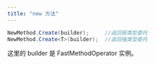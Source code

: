 ```yaml
---
title: "new 方法"
---
```


```cs
NewMethod.Create(builder);     //返回弱类型委托
NewMethod.Create<T>(builder);  //返回强类型委托
```

这里的 builder 是 FastMethodOperator 实例。

